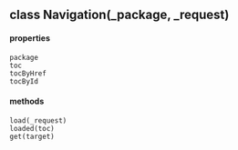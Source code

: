 ## class Navigation(_package, _request)
  #### properties
    package
    toc
    tocByHref
    tocById
  #### methods
    load(_request)
    loaded(toc)
    get(target)